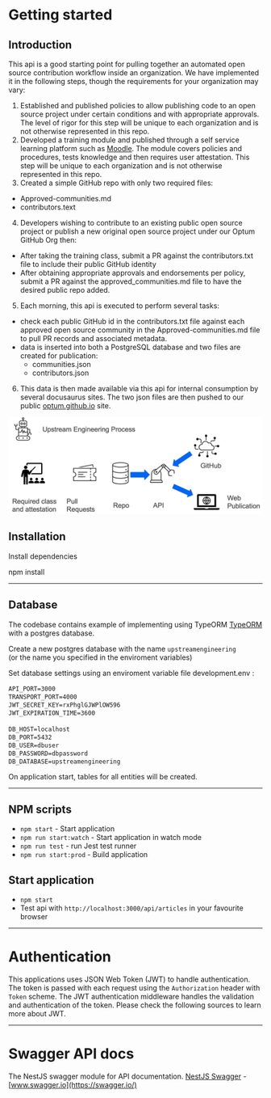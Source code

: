 # Getting started

## Introduction

This api is a good starting point for pulling together an automated open source contribution workflow inside an organization.  We have implemented it in the following steps, though the requirements for your organization may vary:

1. Established and published policies to allow publishing code to an open source project under certain conditions and with appropriate approvals.  The level of rigor for this step will be unique to each organization and is not otherwise represented in this repo.
1. Developed a training module and published through a self service learning platform such as [Moodle](https://moodle.org/).  The module covers policies and procedures, tests knowledge and then requires user attestation. This step will be unique to each organization and is not otherwise represented in this repo.
1. Created a simple GitHub repo with only two required files:
  - Approved-communities.md
  - contributors.text
4. Developers wishing to contribute to an existing public open source project or publish a new original open source project under our Optum GitHub Org then:
  - After taking the training class, submit a PR against the contributors.txt file to include their public GitHub identity
  - After obtaining appropriate approvals and endorsements per policy, submit a PR against the approved_communities.md file to have the desired public repo added.
5. Each morning, this api is executed to perform several tasks:
  - check each public GitHub id in the contributors.txt file against each approved open source community in the Approved-communities.md file to pull PR records and associated metadata.
  - data is inserted into both a PostgreSQL database and two files are created for publication:
    - communities.json
    - contributors.json
6. This data is then made available via this api for internal consumption by several docusaurus sites.  The two json files are then pushed to our public [optum.github.io](https://optum.github.io/) site.

![Open Source Contribution Process Flow](oss-process-flow.png)

## Installation

Install dependencies

npm install

---

## Database

The codebase contains example of implementing using TypeORM [TypeORM](http://typeorm.io/) with a postgres database.

Create a new postgres database with the name `upstreamengineering`\
(or the name you specified in the enviroment variables)

Set database settings using an enviroment variable file development.env :

    API_PORT=3000
    TRANSPORT_PORT=4000
    JWT_SECRET_KEY=rxPhglGJWPlOW596
    JWT_EXPIRATION_TIME=3600

    DB_HOST=localhost
    DB_PORT=5432
    DB_USER=dbuser
    DB_PASSWORD=dbpassword
    DB_DATABASE=upstreamengineering

On application start, tables for all entities will be created.

---

## NPM scripts

-   `npm start` - Start application
-   `npm run start:watch` - Start application in watch mode
-   `npm run test` - run Jest test runner
-   `npm run start:prod` - Build application

## Start application

-   `npm start`
-   Test api with `http://localhost:3000/api/articles` in your favourite browser

---

# Authentication

This applications uses JSON Web Token (JWT) to handle authentication. The token is passed with each request using the `Authorization` header with `Token` scheme. The JWT authentication middleware handles the validation and authentication of the token. Please check the following sources to learn more about JWT.

---

# Swagger API docs

The NestJS swagger module for API documentation. [NestJS Swagger](https://github.com/nestjs/swagger) - [www.swagger.io](https://swagger.io/)
